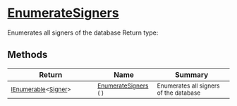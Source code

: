 # [EnumerateSigners](./IDataSetLoader-100663923.md)

Enumerates all signers of the database
Return type:
## Methods

| Return | Name | Summary | 
| --- | --- | --- | 
| <sub>[IEnumerable](https://docs.microsoft.com/en-us/dotnet/api/System.Collections.Generic.IEnumerable-1)\<[Signer](./../../Signer.md)></sub><img width=200/>| <sub>[EnumerateSigners](./IDataSetLoader-100663923.md) (  )</sub>| <sub>Enumerates all signers of the database</sub><img width=200/>| <br>



